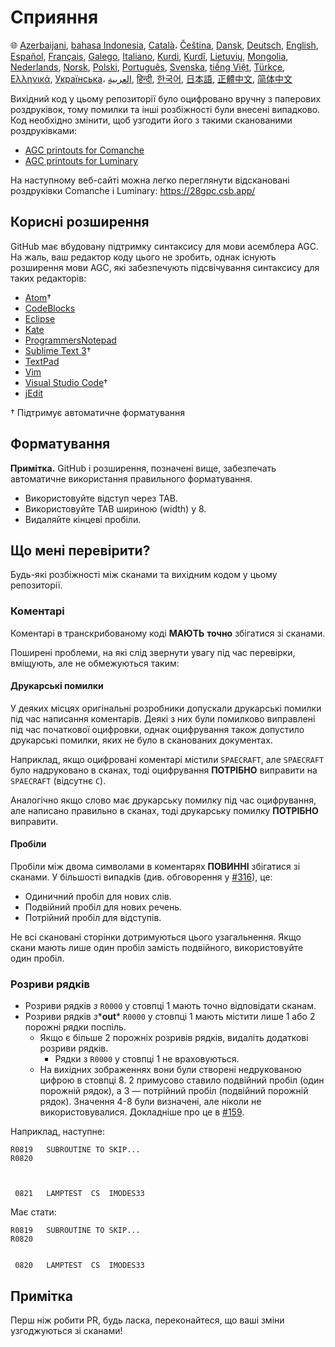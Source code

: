 # Сприяння

🌐
[Azerbaijani][AZ],
[bahasa Indonesia][ID],
[Català][CA]،
[Čeština][CZ],
[Dansk][DA],
[Deutsch][DE],
[English][EN],
[Español][ES],
[Français][FR],
[Galego][GL],
[Italiano][IT],
[Kurdi][KU],
[Kurdî][KU],
[Lietuvių][LT],
[Mongolia][MN],
[Nederlands][NL],
[Norsk][NO],
[Polski][PL],
[Português][PT_BR],
[Svenska][SV],
[tiếng Việt][VI],
[Türkçe][TR],
[Ελληνικά][GR],
[Українська][UK]،
[العربية][AR],
[हिन्दी][HI_IN],
[한국어][KO_KR],
[日本語][JA],
[正體中文][ZH_TW],
[简体中文][ZH_CN]

[AR]:CONTRIBUTING.ar.md
[AZ]:CONTRIBUTING.az.md
[CA]:CONTRIBUTING.ca.md
[CZ]:CONTRIBUTING.cz.md
[DA]:CONTRIBUTING.da.md
[DE]:CONTRIBUTING.de.md
[EN]:../CONTRIBUTING.md
[ES]:CONTRIBUTING.es.md
[FR]:CONTRIBUTING.fr.md
[GL]:CONTRIBUTING.gl.md
[GR]:CONTRIBUTING.gr.md
[HI_IN]:CONTRIBUTING.hi_in.md
[ID]:CONTRIBUTING.id.md
[IT]:CONTRIBUTING.it.md
[JA]:CONTRIBUTING.ja.md
[KO_KR]:CONTRIBUTING.ko_kr.md
[KU]:CONTRIBUTING.ku.md
[LT]:CONTRIBUTING.lt.md
[MN]:CONTRIBUTING.mn.md
[NL]:CONTRIBUTING.nl.md
[NO]:CONTRIBUTING.no.md
[PL]:CONTRIBUTING.pl.md
[PT_BR]:CONTRIBUTING.pt_br.md
[SV]:CONTRIBUTING.sv.md
[TR]:CONTRIBUTING.tr.md
[UK]:CONTRIBUTING.uk.md
[VI]:CONTRIBUTING.vi.md
[ZH_CN]:CONTRIBUTING.zh_cn.md
[ZH_TW]:CONTRIBUTING.zh_tw.md

Вихідний код у цьому репозиторії було оцифровано вручну з паперових роздруківок, тому помилки та інші розбіжності були внесені випадково. Код необхідно змінити, щоб узгодити його з такими сканованими роздруківками:

- [AGC printouts for Comanche][8]
- [AGC printouts for Luminary][9]

На наступному веб-сайті можна легко переглянути відскановані роздруківки Comanche і Luminary: https://28gpc.csb.app/

## Корисні розширення

GitHub має вбудовану підтримку синтаксису для мови асемблера AGC. На жаль, ваш редактор коду цього не зробить, однак існують розширення мови AGC, які забезпечують підсвічування синтаксису для таких редакторів:

- [Atom][Atom]†
- [CodeBlocks][CodeBlocks]
- [Eclipse][Eclipse]
- [Kate][Kate]
- [ProgrammersNotepad][ProgrammersNotepad]
- [Sublime Text 3][Sublime Text]†
- [TextPad][TextPad]
- [Vim][Vim]
- [Visual Studio Code][VisualStudioCode]†
- [jEdit][jEdit]

† Підтримує автоматичне форматування

[Atom]:https://github.com/Alhadis/language-agc
[CodeBlocks]:https://github.com/virtualagc/virtualagc/tree/master/Contributed/SyntaxHighlight/CodeBlocks
[Eclipse]:https://github.com/virtualagc/virtualagc/tree/master/Contributed/SyntaxHighlight/Eclipse
[Kate]:https://github.com/virtualagc/virtualagc/tree/master/Contributed/SyntaxHighlight/Kate
[ProgrammersNotepad]:https://github.com/virtualagc/virtualagc/tree/master/Contributed/SyntaxHighlight/ProgrammersNotepad
[Sublime Text]:https://github.com/jimlawton/AGC-Assembly
[TextPad]:https://github.com/virtualagc/virtualagc/tree/master/Contributed/SyntaxHighlight/TextPad
[Vim]:https://github.com/wsdjeg/vim-assembly
[VisualStudioCode]:https://github.com/wopian/agc-assembly
[jEdit]:https://github.com/virtualagc/virtualagc/tree/master/Contributed/SyntaxHighlight/jEdit

## Форматування

**Примітка.** GitHub і розширення, позначені вище, забезпечать автоматичне використання правильного форматування.

- Використовуйте відступ через TAB.
- Використовуйте TAB шириною (width) у 8.
- Видаляйте кінцеві пробіли.

## Що мені перевірити?

Будь-які розбіжності між сканами та вихідним кодом у цьому репозиторії.

### Коментарі

Коментарі в транскрибованому коді **МАЮТЬ** **точно** збігатися зі сканами.

Поширені проблеми, на які слід звернути увагу під час перевірки, вміщують, але не обмежуються таким:

#### Друкарські помилки

У деяких місцях оригінальні розробники допускали друкарські помилки під час написання коментарів. Деякі з них були помилково виправлені під час початкової оцифровки, однак оцифрування також допустило друкарські помилки, яких не було в сканованих документах.

Наприклад, якщо оцифровані коментарі містили `SPAECRAFT`, але `SPAECRAFT` було надруковано в сканах, тоді оцифрування **ПОТРІБНО** виправити на `SPAECRAFT` (відсутнє `C`).

Аналогічно якщо слово має друкарську помилку під час оцифрування, але написано правильно в сканах, тоді друкарську помилку **ПОТРІБНО** виправити.

#### Пробіли

Пробіли між двома символами в коментарях **ПОВИННІ** збігатися зі сканами. У більшості випадків (див. обговорення у [#316][10]), це:

- Одиничний пробіл для нових слів.
- Подвійний пробіл для нових речень.
- Потрійний пробіл для відступів.

Не всі скановані сторінки дотримуються цього узагальнення. Якщо скани мають лише один пробіл замість подвійного, використовуйте один пробіл.

### Розриви рядків

- Розриви рядків *з* `R0000` у стовпці 1 мають точно відповідати сканам.
- Розриви рядків *з**__out__* `R0000` у стовпці 1 мають містити лише 1 або 2 порожні рядки поспіль.
  - Якщо є більше 2 порожніх розривів рядків, видаліть додаткові розриви рядків.
    - Рядки з `R0000` у стовпці 1 не враховуються.
  - На вихідних зображеннях вони були створені недрукованою цифрою в стовпці 8. 2 примусово ставило подвійний пробіл (один порожній рядок), а 3 — потрійний пробіл (подвійний порожній рядок). Значення 4-8 були визначені, але ніколи не використовувалися. Докладніше про це в [#159][7].

Наприклад, наступне:

```plain
R0819   SUBROUTINE TO SKIP...
R0820



 0821   LAMPTEST  CS  IMODES33
```

Має стати:

```plain
R0819   SUBROUTINE TO SKIP...
R0820


 0820   LAMPTEST  CS  IMODES33
```

## Примітка

Перш ніж робити PR, будь ласка, переконайтеся, що ваші зміни узгоджуються зі сканами!

[0]:https://github.com/chrislgarry/Apollo-11/pull/new/master
[1]:http://www.ibiblio.org/apollo/ScansForConversion/Luminary099/
[2]:http://www.ibiblio.org/apollo/ScansForConversion/Comanche055/
[6]:https://github.com/wopian/agc-assembly#user-settings
[7]:https://github.com/chrislgarry/Apollo-11/issues/159
[8]:http://www.ibiblio.org/apollo/ScansForConversion/Comanche055/
[9]:http://www.ibiblio.org/apollo/ScansForConversion/Luminary099/
[10]:https://github.com/chrislgarry/Apollo-11/pull/316#pullrequestreview-102892741
